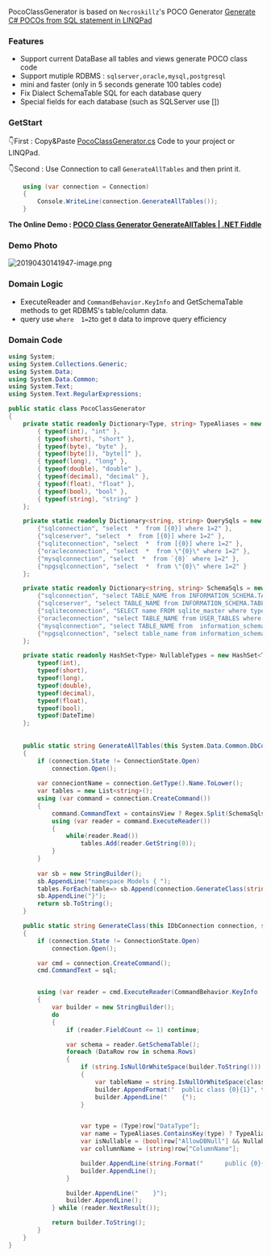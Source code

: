 PocoClassGenerator is based on `Necroskillz`'s POCO Generator [Generate C# POCOs from SQL statement in LINQPad ](http://www.necronet.org/archive/2012/10/09/generate-c-pocos-from-sql-statement-in-linqpad.aspx)

### Features

- Support current DataBase all tables and views generate POCO class code
- Support mutiple RDBMS : `sqlserver,oracle,mysql,postgresql`
- mini and faster (only in 5 seconds generate 100 tables code)
- Fix Dialect SchemaTable SQL for each database query
- Special fields for each database (such as SQLServer use [])

### GetStart

👇First :  Copy&Paste [PocoClassGenerator.cs](https://github.com/shps951023/PocoClassGenerator/blob/master/PocoClassGenerator.cs) Code to your project or LINQPad.

👇Second :  Use Connection to call `GenerateAllTables` and then print it.
```C#
	using (var connection = Connection)
	{
		Console.WriteLine(connection.GenerateAllTables());
	}
```

**The Online Demo : [POCO Class Generator GenerateAllTables  | .NET Fiddle](https://dotnetfiddle.net/GkdqsU)**

### Demo Photo
![20190430141947-image.png](https://raw.githubusercontent.com/shps951023/ImageHosting/master/img/20190430141947-image.png)

### Domain Logic
- ExecuteReader and `CommandBehavior.KeyInfo` and GetSchemaTable methods to get RDBMS's table/column data.
- query use `where  1=2`to get `0` data to improve query efficiency

### Domain Code

```C#
using System;
using System.Collections.Generic;
using System.Data;
using System.Data.Common;
using System.Text;
using System.Text.RegularExpressions;

public static class PocoClassGenerator
{
	private static readonly Dictionary<Type, string> TypeAliases = new Dictionary<Type, string> {
		{ typeof(int), "int" },
		{ typeof(short), "short" },
		{ typeof(byte), "byte" },
		{ typeof(byte[]), "byte[]" },
		{ typeof(long), "long" },
		{ typeof(double), "double" },
		{ typeof(decimal), "decimal" },
		{ typeof(float), "float" },
		{ typeof(bool), "bool" },
		{ typeof(string), "string" }
	};

	private static readonly Dictionary<string, string> QuerySqls = new Dictionary<string, string> {
		{"sqlconnection", "select  *  from [{0}] where 1=2" },
		{"sqlceserver", "select  *  from [{0}] where 1=2" },
		{"sqliteconnection", "select  *  from [{0}] where 1=2" },
		{"oracleconnection", "select  *  from \"{0}\" where 1=2" },
		{"mysqlconnection", "select  *  from `{0}` where 1=2" },
		{"npgsqlconnection", "select  *  from \"{0}\" where 1=2" }
	};

	private static readonly Dictionary<string, string> SchemaSqls = new Dictionary<string, string> {
		{"sqlconnection", "select TABLE_NAME from INFORMATION_SCHEMA.TABLES where TABLE_TYPE = 'BASE TABLE'" },
		{"sqlceserver", "select TABLE_NAME from INFORMATION_SCHEMA.TABLES  where TABLE_TYPE = 'BASE TABLE'" },
		{"sqliteconnection", "SELECT name FROM sqlite_master where type = 'table'" },
		{"oracleconnection", "select TABLE_NAME from USER_TABLES where table_name not in (select View_name from user_views)" },
		{"mysqlconnection", "select TABLE_NAME from  information_schema.tables where TABLE_TYPE = 'BASE TABLE';" },
		{"npgsqlconnection", "select table_name from information_schema.tables where table_type = 'BASE TABLE'" }
	};

	private static readonly HashSet<Type> NullableTypes = new HashSet<Type> {
		typeof(int),
		typeof(short),
		typeof(long),
		typeof(double),
		typeof(decimal),
		typeof(float),
		typeof(bool),
		typeof(DateTime)
	};
	
	
	public static string GenerateAllTables(this System.Data.Common.DbConnection connection,bool containsView = false)
	{
		if (connection.State != ConnectionState.Open)
			connection.Open();
		
		var conneciontName = connection.GetType().Name.ToLower();
		var tables = new List<string>();
		using (var command = connection.CreateCommand())
		{
			command.CommandText = containsView ? Regex.Split(SchemaSqls[conneciontName],"where")[0]:SchemaSqls[conneciontName];			
			using (var reader = command.ExecuteReader())
			{
				while(reader.Read())
					tables.Add(reader.GetString(0));
			}
		}
		
		var sb = new StringBuilder();
		sb.AppendLine("namespace Models { ");
		tables.ForEach(table=> sb.Append(connection.GenerateClass(string.Format(QuerySqls[conneciontName],table))));
		sb.AppendLine("}");
		return sb.ToString();
	}

	public static string GenerateClass(this IDbConnection connection, string sql,string className = null)
	{
		if (connection.State != ConnectionState.Open)
			connection.Open();

		var cmd = connection.CreateCommand();
		cmd.CommandText = sql;


		using (var reader = cmd.ExecuteReader(CommandBehavior.KeyInfo | CommandBehavior.SingleRow ))
		{
			var builder = new StringBuilder();
			do
			{
				if (reader.FieldCount <= 1) continue;

				var schema = reader.GetSchemaTable();
				foreach (DataRow row in schema.Rows)
				{
					if (string.IsNullOrWhiteSpace(builder.ToString()))
					{
						var tableName = string.IsNullOrWhiteSpace(className) ? row["BaseTableName"] as string ?? "Info" : className;
						builder.AppendFormat("	public class {0}{1}", tableName, Environment.NewLine);
						builder.AppendLine("	{");
					}


					var type = (Type)row["DataType"];
					var name = TypeAliases.ContainsKey(type) ? TypeAliases[type] : type.Name;
					var isNullable = (bool)row["AllowDBNull"] && NullableTypes.Contains(type);
					var collumnName = (string)row["ColumnName"];

					builder.AppendLine(string.Format("		public {0}{1} {2} {{ get; set; }}", name, isNullable ? "?" : string.Empty, collumnName));
					builder.AppendLine();
				}

				builder.AppendLine("	}");
				builder.AppendLine();
			} while (reader.NextResult());

			return builder.ToString();
		}
	}
}
```
